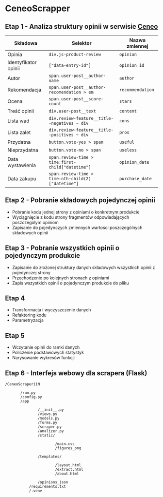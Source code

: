 # CeneoScrapper
## Etap 1 - Analiza struktury opinii w serwisie [Ceneo](https://ceneo.pl)
|Składowa             |Selektor                                            |Nazwa zmiennej|
|---------------------|----------------------------------------------------|--------------|
|Opinia               |`div.js-product-review`                              |`opinion`
|Identyfikator opinii |`["data-entry-id"]`                                 |`opinion_id`
|Autor                |`span.user-post__author-name`                       |`author`
|Rekomendacja         |`span.user-post__author-recomendation > em`         |`recommendation`
|Ocena                |`span.user-post__score-count`                       |`stars`
|Treść opinii         |`div.user-post__text`                               |`content`
|Lista wad            |`div.review-feature__title--negatives ~ div`        |`cons`
|Lista zalet          |`div.review-feature__title--positives ~ div`        |`pros`
|Przydatna            |`button.vote-yes > span`                            |`useful`
|Nieprzydatna         |`button.vote-no > span`                             |`useless`
|Data wystawienia     |`span.review-time > time:first-child["datetime"]`   |`opinion_date`
|Data zakupu          |`span.review-time > time:nth-child(2)["datetime"]`  |`purchase_date`
## Etap 2 - Pobranie składowych pojedynczej opinii
- Pobranie kodu jednej strony z opiniami o konkretnym produkcie
- Wyciągnięcie z kodu strony fragmentów odpowiadających poszczególym opiniom
- Zapisanie do pojedynczych zmiennych wartości poszczególnych składowych opinii
## Etap 3 - Pobranie wszystkich opinii o pojedynczym produkcie
- Zapisanie do złożonej struktury danych składowych wszystkich opinii z pojedynczej strony
- Przechodzenie po kolejnych stronach z opiniami
- Zapis wszystkich opinii o pojedynczym produkcie do pliku
## Etap 4
- Transformacja i wyczyszczenie danych
- Refaktoring kodu
- Parametryzacja
## Etap 5
- Wczytanie opinii do ramki danych
- Policzenie podstawowych statystyk
- Narysowanie wykresów funkcji
## Etap 6 - Interfejs webowy dla scrapera (Flask)
    /CeneoScraper11N

           /run.py  
           /config.py  
           /app  

                   /__init__.py
                   /views.py  
                   /models.py
                   /forms.py
                   /scraper.py
                   /analizer.py  
                   /static/  

                           /main.css
                           /figures_png

                   /templates/  

                           /layout.html  
                           /extract.html
                           /about.html

                   /opinions_json
               /requirements.txt  
               /.venv


